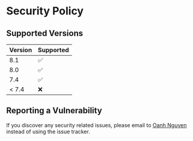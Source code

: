 # Security Policy

## Supported Versions

| Version | Supported          |
| ------- | ------------------ |
| 8.1     | :white_check_mark: |
| 8.0     | :white_check_mark: |
| 7.4     | :white_check_mark: |
| < 7.4   | :x:                |

## Reporting a Vulnerability

If you discover any security related issues, please email to [Oanh Nguyen](mailto:oanhnn.bk@gmail.com) instead of using the issue tracker.
